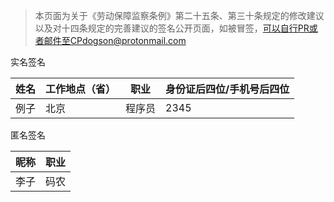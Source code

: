 > 本页面为关于《劳动保障监察条例》第二十五条、第三十条规定的修改建议以及对十四条规定的完善建议的签名公开页面，如被冒签，可以自行PR或者邮件至CPdogson@protonmail.com

实名签名

姓名|工作地点（省）|职业|身份证后四位/手机号后四位
---|-----|-----|----
例子|北京|程序员|2345

匿名签名

昵称|职业
---|----
李子|码农
